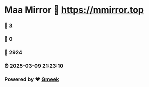 # Maa Mirror :link: https://mmirror.top 
### :page_facing_up: [3](https://mmirror.top/tag.html) 
### :speech_balloon: 0 
### :hibiscus: 2924 
### :alarm_clock: 2025-03-09 21:23:10 
### Powered by :heart: [Gmeek](https://github.com/Meekdai/Gmeek)
